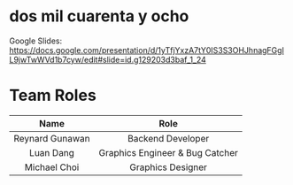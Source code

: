 # dos mil cuarenta y ocho
Google Slides: https://docs.google.com/presentation/d/1yTfjYxzA7tY0IS3S3OHJhnagFGglL9jwTwWVd1b7cyw/edit#slide=id.g129203d3baf_1_24

# Team Roles
|        Name      |                    Role                    |
|:----------------:|:------------------------------------------:|
| Reynard Gunawan  |              Backend Developer             |
|     Luan Dang    |       Graphics Engineer & Bug Catcher      |
|   Michael Choi   |             Graphics Designer              |
